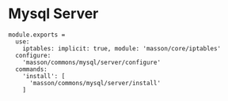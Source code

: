 
# Mysql Server
    
    module.exports =
      use:
        iptables: implicit: true, module: 'masson/core/iptables'
      configure:
        'masson/commons/mysql/server/configure'
      commands:
        'install': [
          'masson/commons/mysql/server/install'
        ]
